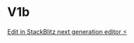 # V1b

[Edit in StackBlitz next generation editor ⚡️](https://stackblitz.com/~/github.com/gonzalezcreative/V1b)
